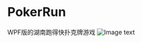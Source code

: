 # PokerRun
WPF版的湖南跑得快扑克牌游戏
![Image text](https://github.com/pandabajie/PokerRun/blob/master/PokerRun/runpoker.gif)
